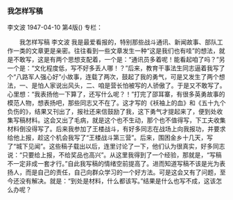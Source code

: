 ### 我怎样写稿
李文波
1947-04-10
第4版()
专栏：

　　我怎样写稿
    李文波
    我是最爱看报的，特别那些战斗通讯、新闻故事、部队工作一类的文章更是亲密。往往看到一些文章发生一种“这是我们也有哇”的想法，就是不敢写，这是有两个思想支配着，一个是：“通讯员多着呢！能看起咱了吗？”另一个是：“文化程度低，写不好多丢人哪！？”后来，教育干事法生同志逼着我写了个“八路军人强心好”小故事，连载了两次，鼓起了我的勇气，可是又发生了两个想法，一、是怕人家说出风头，二、咱是营长怕被写的人骄傲了。于是又不敢写了。心里想：“我表扬他一下算了，还写什么呢？！”打完了邵耳寨，有很多英勇故事的模范人物，想表扬吧，那些同志又不在了。这才写的《袄袖上的血》和《五十九个负伤的》，结果又刊出了，报社还来信鼓励了我，这下勇气才提起来了，便到处收集写稿材料。这会又出了毛病，就是这个也不生动，那个也不值得写，下工夫收集材料倒没得写了。后来我参加了王楼战斗，有好多同志在战场上向我报功，并要求给他上报，趁这个机会我写了“王楼战斗第三营”。后来，围困金乡十几天，写了“城下见闻”。这些稿子载出以后，连里讨论了一下，他们认为很真实，好多同志说：“只要给上报，不给奖品也高兴”。从这里我得到了一个经验，那就是，“写稿不一定非成一套才行。”自此我写稿的情绪空前提高了。进而知道写稿不该是光为表扬人，而是自己的责任，自己向群众学习的一个好方法。可是这会又有了问题，至今还没有解决。就是：“到处是材料，什么都该写。”结果是什么也写不成，这该怎么办呢？
